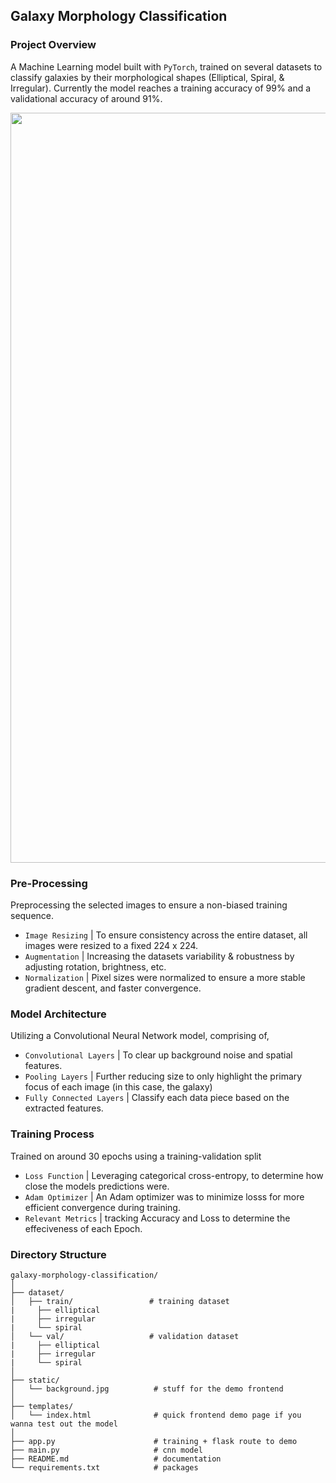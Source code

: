 ﻿## Galaxy Morphology Classification
### Project Overview

A Machine Learning model built with `PyTorch`, trained on several datasets to classify galaxies by their morphological shapes (Elliptical, Spiral, & Irregular). Currently the model reaches a training accuracy of 99% and a validational accuracy of around 91%.

<img src="https://github.com/user-attachments/assets/367e20c0-6767-4762-b95a-7646ba135d69" width="1200">



### Pre-Processing
Preprocessing the selected images to ensure a non-biased training sequence.
- `Image Resizing` | To ensure consistency across the entire dataset, all images were resized to a fixed 224 x 224.
- `Augmentation` | Increasing the datasets variability & robustness by adjusting rotation, brightness, etc.
- `Normalization` | Pixel sizes were normalized to ensure a more stable gradient descent, and faster convergence.

### Model Architecture
Utilizing a Convolutional Neural Network model, comprising of,
- `Convolutional Layers` | To clear up background noise and spatial features.
- `Pooling Layers` | Further reducing size to only highlight the primary focus of each image (in this case, the galaxy)
- `Fully Connected Layers` | Classify each data piece based on the extracted features.

### Training Process
Trained on around 30 epochs using a training-validation split
- `Loss Function` | Leveraging categorical cross-entropy, to determine how close the models predictions were.
- `Adam Optimizer` | An Adam optimizer was to minimize losss for more efficient convergence during training.
- `Relevant Metrics` | tracking Accuracy and Loss to determine the effeciveness of each Epoch.


### Directory Structure

```
galaxy-morphology-classification/
│
├── dataset/
│   ├── train/                 # training dataset
|     ├── elliptical 
|     ├── irregular
|     └── spiral
│   └── val/                   # validation dataset
|     ├── elliptical 
|     ├── irregular
|     └── spiral
│
├── static/
│   └── background.jpg          # stuff for the demo frontend
│
├── templates/
│   └── index.html              # quick frontend demo page if you wanna test out the model          
│
├── app.py                      # training + flask route to demo
├── main.py                     # cnn model
├── README.md                   # documentation
└── requirements.txt            # packages
```
